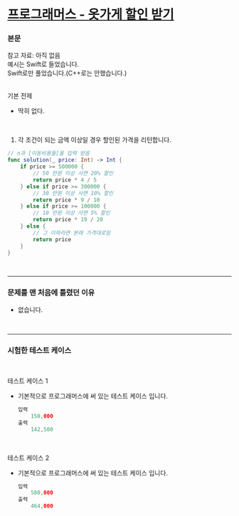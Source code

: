 # [프로그래머스 - 옷가게 할인 받기](https://school.programmers.co.kr/learn/courses/30/lessons/120818)

### 본문
참고 자료: 아직 없음<br/>
예시는 Swift로 들었습니다.<br/>
Swift로만 풀었습니다.(C++로는 안했습니다.)<br/>
<br/>

기본 전제
 - 딱히 없다.<br/>
<br/>

1. 각 조건이 되는 금액 이상일 경우 할인된 가격을 리턴합니다.<br/>
```Swift
// n과 [이동비용들]을 입력 받음
func solution(_ price: Int) -> Int {
    if price >= 500000 {
        // 50 만원 이상 사면 20% 할인
        return price * 4 / 5
    } else if price >= 300000 {
        // 30 만원 이상 사면 10% 할인
        return price * 9 / 10
    } else if price >= 100000 {
        // 10 만원 이상 사면 5% 할인
        return price * 19 / 20
    } else {
        // 그 이하라면 본래 가격대로임
        return price
    }
}
```
 <br/>

---
### 문제를 맨 처음에 틀렸던 이유<br/>
- 없습니다.<br/>
<br/>

---
### 시험한 테스트 케이스
<br/>

테스트 케이스 1<br/>
- 기본적으로 프로그래머스에 써 있는 테스트 케이스 입니다.<br/>
    ```Swift
    입력
        150,000
    출력
        142,500
    ```
<br/>

테스트 케이스 2<br/>
- 기본적으로 프로그래머스에 써 있는 테스트 케이스 입니다.<br/>
    ```Swift
    입력
        580,000
    출력
        464,000
    ```
<br/>
